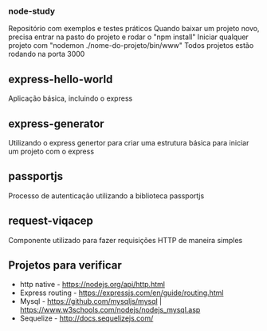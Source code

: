 ### node-study
Repositório com exemplos e testes práticos
Quando baixar um projeto novo, precisa entrar na pasto do projeto e rodar o "npm install"
Iniciar qualquer projeto com "nodemon ./nome-do-projeto/bin/www"
Todos projetos estão rodando na porta 3000

## express-hello-world
Aplicação básica, incluindo o express

## express-generator
Utilizando o express genertor para criar uma estrutura básica para iniciar um projeto com o express

## passportjs
Processo de autenticação utilizando a biblioteca passportjs

## request-viqacep
Componente utilizado para fazer requisições HTTP de maneira simples

## Projetos para verificar
- http native - https://nodejs.org/api/http.html
- Express routing - https://expressjs.com/en/guide/routing.html
- Mysql - https://github.com/mysqljs/mysql | https://www.w3schools.com/nodejs/nodejs_mysql.asp
- Sequelize - http://docs.sequelizejs.com/
